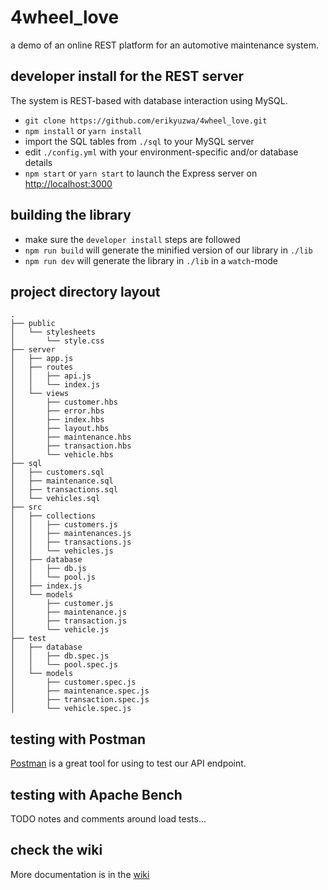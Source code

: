 # 4wheel_love
a demo of an online REST platform for an automotive maintenance system.

## developer install for the REST server

The system is REST-based with database interaction using MySQL.

* `git clone https://github.com/erikyuzwa/4wheel_love.git`
* `npm install` or `yarn install`
* import the SQL tables from `./sql` to your MySQL server
* edit `./config.yml` with your environment-specific and/or database details
* `npm start` or `yarn start` to launch the Express server on [http://localhost:3000](http://localhost:3000)

## building the library

* make sure the `developer install` steps are followed
* `npm run build` will generate the minified version of our library in `./lib`
* `npm run dev` will generate the library in `./lib` in a `watch`-mode

## project directory layout

```
.
├── public
│   └── stylesheets
│       └── style.css
├── server
│   ├── app.js
│   ├── routes
│   │   ├── api.js
│   │   └── index.js
│   └── views
│       ├── customer.hbs
│       ├── error.hbs
│       ├── index.hbs
│       ├── layout.hbs
│       ├── maintenance.hbs
│       ├── transaction.hbs
│       └── vehicle.hbs
├── sql
│   ├── customers.sql
│   ├── maintenance.sql
│   ├── transactions.sql
│   └── vehicles.sql
├── src
│   ├── collections
│   │   ├── customers.js
│   │   ├── maintenances.js
│   │   ├── transactions.js
│   │   └── vehicles.js
│   ├── database
│   │   ├── db.js
│   │   └── pool.js
│   ├── index.js
│   └── models
│       ├── customer.js
│       ├── maintenance.js
│       ├── transaction.js
│       └── vehicle.js
├── test
│   ├── database
│   │   ├── db.spec.js
│   │   └── pool.spec.js
│   └── models
│       ├── customer.spec.js
│       ├── maintenance.spec.js
│       ├── transaction.spec.js
│       └── vehicle.spec.js
```

## testing with Postman

[Postman](https://chrome.google.com/webstore/detail/postman/fhbjgbiflinjbdggehcddcbncdddomop?hl=en) is a great tool
for using to test our API endpoint.

## testing with Apache Bench

TODO notes and comments around load tests...

## check the wiki

More documentation is in the [wiki](https://github.com/erikyuzwa/4wheel_love/wiki)
